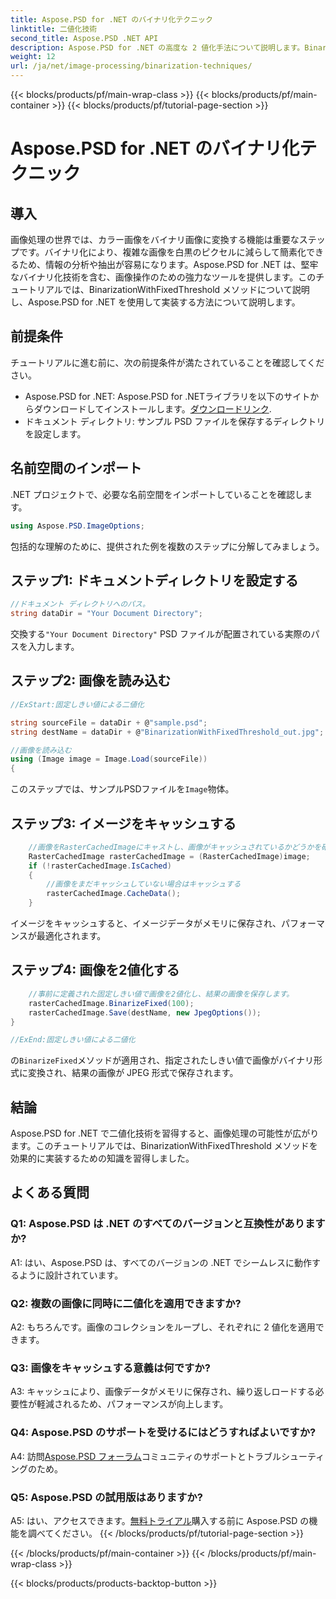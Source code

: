 ```yaml
---
title: Aspose.PSD for .NET のバイナリ化テクニック
linktitle: 二値化技術
second_title: Aspose.PSD .NET API
description: Aspose.PSD for .NET の高度な 2 値化手法について説明します。BinarizationWithFixedThreshold メソッドを使用して、カラー画像を簡単に 2 値化します。
weight: 12
url: /ja/net/image-processing/binarization-techniques/
---
```


{{< blocks/products/pf/main-wrap-class >}}
{{< blocks/products/pf/main-container >}}
{{< blocks/products/pf/tutorial-page-section >}}

# Aspose.PSD for .NET のバイナリ化テクニック

## 導入

画像処理の世界では、カラー画像をバイナリ画像に変換する機能は重要なステップです。バイナリ化により、複雑な画像を白黒のピクセルに減らして簡素化できるため、情報の分析や抽出が容易になります。Aspose.PSD for .NET は、堅牢なバイナリ化技術を含む、画像操作のための強力なツールを提供します。このチュートリアルでは、BinarizationWithFixedThreshold メソッドについて説明し、Aspose.PSD for .NET を使用して実装する方法について説明します。

## 前提条件

チュートリアルに進む前に、次の前提条件が満たされていることを確認してください。

-  Aspose.PSD for .NET: Aspose.PSD for .NETライブラリを以下のサイトからダウンロードしてインストールします。[ダウンロードリンク](https://releases.aspose.com/psd/net/).
- ドキュメント ディレクトリ: サンプル PSD ファイルを保存するディレクトリを設定します。

## 名前空間のインポート

.NET プロジェクトで、必要な名前空間をインポートしていることを確認します。

```csharp
using Aspose.PSD.ImageOptions;
```

包括的な理解のために、提供された例を複数のステップに分解してみましょう。

## ステップ1: ドキュメントディレクトリを設定する

```csharp
//ドキュメント ディレクトリへのパス。
string dataDir = "Your Document Directory";
```

交換する`"Your Document Directory"` PSD ファイルが配置されている実際のパスを入力します。

## ステップ2: 画像を読み込む

```csharp
//ExStart:固定しきい値による二値化

string sourceFile = dataDir + @"sample.psd";
string destName = dataDir + @"BinarizationWithFixedThreshold_out.jpg";

//画像を読み込む
using (Image image = Image.Load(sourceFile))
{
```

このステップでは、サンプルPSDファイルを`Image`物体。

## ステップ3: イメージをキャッシュする

```csharp
	//画像をRasterCachedImageにキャストし、画像がキャッシュされているかどうかを確認します。
	RasterCachedImage rasterCachedImage = (RasterCachedImage)image;
	if (!rasterCachedImage.IsCached)
	{
		//画像をまだキャッシュしていない場合はキャッシュする
		rasterCachedImage.CacheData();
	}
```

イメージをキャッシュすると、イメージデータがメモリに保存され、パフォーマンスが最適化されます。

## ステップ4: 画像を2値化する

```csharp
	//事前に定義された固定しきい値で画像を2値化し、結果の画像を保存します。
	rasterCachedImage.BinarizeFixed(100);
	rasterCachedImage.Save(destName, new JpegOptions());
}

//ExEnd:固定しきい値による二値化
```

の`BinarizeFixed`メソッドが適用され、指定されたしきい値で画像がバイナリ形式に変換され、結果の画像が JPEG 形式で保存されます。

## 結論

Aspose.PSD for .NET で二値化技術を習得すると、画像処理の可能性が広がります。このチュートリアルでは、BinarizationWithFixedThreshold メソッドを効果的に実装するための知識を習得しました。

## よくある質問

### Q1: Aspose.PSD は .NET のすべてのバージョンと互換性がありますか?

A1: はい、Aspose.PSD は、すべてのバージョンの .NET でシームレスに動作するように設計されています。

### Q2: 複数の画像に同時に二値化を適用できますか?

A2: もちろんです。画像のコレクションをループし、それぞれに 2 値化を適用できます。

### Q3: 画像をキャッシュする意義は何ですか?

A3: キャッシュにより、画像データがメモリに保存され、繰り返しロードする必要性が軽減されるため、パフォーマンスが向上します。

### Q4: Aspose.PSD のサポートを受けるにはどうすればよいですか?

 A4: 訪問[Aspose.PSD フォーラム](https://forum.aspose.com/c/psd/34)コミュニティのサポートとトラブルシューティングのため。

### Q5: Aspose.PSD の試用版はありますか?

 A5: はい、アクセスできます。[無料トライアル](https://releases.aspose.com/)購入する前に Aspose.PSD の機能を調べてください。
{{< /blocks/products/pf/tutorial-page-section >}}

{{< /blocks/products/pf/main-container >}}
{{< /blocks/products/pf/main-wrap-class >}}

{{< blocks/products/products-backtop-button >}}
